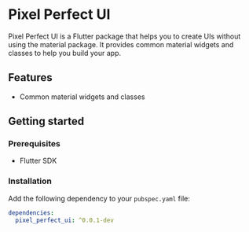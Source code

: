 # Pixel Perfect UI

Pixel Perfect UI is a Flutter package that helps you to create UIs without using the material package. It provides common material widgets and classes to help you build your app.

## Features

- Common material widgets and classes

## Getting started

### Prerequisites

- Flutter SDK

### Installation

Add the following dependency to your `pubspec.yaml` file:

```yaml
dependencies:
  pixel_perfect_ui: ^0.0.1-dev
```

